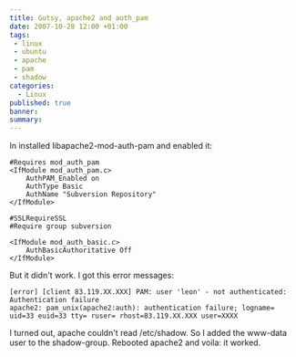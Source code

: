 ```yaml
---
title: Gutsy, apache2 and auth_pam
date: 2007-10-28 12:00 +01:00
tags:
 - linux
 - ubuntu
 - apache
 - pam
 - shadow
categories:
  - Linux
published: true
banner: 
summary:
---
```

In installed libapache2-mod-auth-pam and enabled it:

```
#Requires mod_auth_pam
<IfModule mod_auth_pam.c>
	AuthPAM_Enabled on
	AuthType Basic
	AuthName "Subversion Repository"
</IfModule>

#SSLRequireSSL
#Require group subversion

<IfModule mod_auth_basic.c>
	AuthBasicAuthoritative Off  
</IfModule>
```

But it didn't work. I got this error messages:

```
[error] [client 83.119.XX.XXX] PAM: user 'leon' - not authenticated: Authentication failure
apache2: pam_unix(apache2:auth): authentication failure; logname= uid=33 euid=33 tty= ruser= rhost=83.119.XX.XXX user=XXXX 
```

I turned out, apache couldn't read /etc/shadow. So I added the www-data user to the shadow-group. Rebooted apache2 and voila: it worked. 